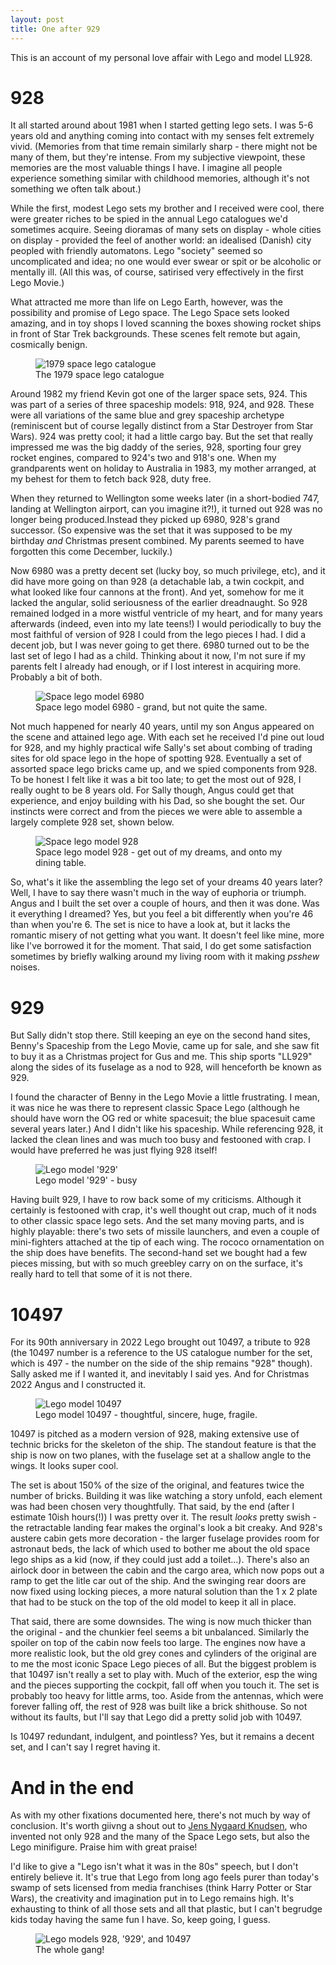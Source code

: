 ```yaml
---
layout: post
title: One after 929
---
```


This is an account of my personal love affair with Lego and model LL928.

# 928

It all started around about 1981 when I started getting lego sets. I was 5-6 years old and anything coming into contact with my senses felt extremely vivid. (Memories from that time remain similarly sharp - there might not be many of them, but they're intense. From my subjective viewpoint, these memories are the most valuable things I have. I imagine all people experience something similar with childhood memories, although it's not something we often talk about.)

While the first, modest Lego sets my brother and I received were cool, there were greater riches to be spied in the annual Lego catalogues we'd sometimes acquire. Seeing dioramas of many sets on display - whole cities on display - provided the feel of another world: an idealised (Danish) city peopled with friendly automatons. Lego "society" seemed so uncomplicated and idea; no one would ever swear or spit or be alcoholic or mentally ill. (All this was, of course, satirised very effectively in the first Lego Movie.)

What attracted me more than life on Lego Earth, however, was the possibility and promise of Lego space. The Lego Space sets looked amazing, and in toy shops I loved scanning the boxes showing rocket ships in front of Star Trek backgrounds. These scenes felt remote but again, cosmically benign.

<figure>
    <img src="/assets/lego/Classic_Space_1979-560x272.jpg" alt="1979 space lego catalogue" title="1979 space lego catalogue">
    <figcaption>The 1979 space lego catalogue</figcaption>
</figure>

Around 1982 my friend Kevin got one of the larger space sets, 924. This was part of a series of three spaceship models: 918, 924, and 928. These were all variations of the same blue and grey spaceship archetype (reminiscent but of course legally distinct from a Star Destroyer from Star Wars). 924 was pretty cool; it had a little cargo bay. But the set that really impressed me was the big daddy of the series, 928, sporting four grey rocket engines, compared to 924's two and 918's one. When my grandparents went on holiday to Australia in 1983, my mother arranged, at my behest for them to fetch back 928, duty free.

When they returned to Wellington some weeks later (in a short-bodied 747, landing at Wellington airport, can you imagine it?!), it turned out 928 was no longer being produced.Instead they picked up 6980, 928's grand successor. (So expensive was the set that it was supposed to be my birthday _and_ Christmas present combined. My parents seemed to have forgotten this come December, luckily.)

Now 6980 was a pretty decent set (lucky boy, so much privilege, etc), and it did have more going on than 928 (a detachable lab, a twin cockpit, and what looked like four cannons at the front). And yet, somehow for me it lacked the angular, solid seriousness of the earlier dreadnaught. So 928 remained lodged in a more wistful ventricle of my heart, and for many years afterwards (indeed, even into my late teens!) I would periodically to buy the most faithful of version of 928 I could from the lego pieces I had. I did a decent job, but I was never going to get there. 6980 turned out to be the last set of lego I had as a child. Thinking about it now, I'm not sure if my parents felt I already had enough, or if I lost interest in acquiring more. Probably a bit of both.

<figure>
    <img src="/assets/lego/6980.jpg" alt="Space lego model 6980" title="Space lego model 6980">
    <figcaption>Space lego model 6980 - grand, but not quite the same.</figcaption>
</figure>

Not much happened for nearly 40 years, until my son Angus appeared on the scene and attained lego age. With each set he received I'd pine out loud for 928, and my highly practical wife Sally's set about combing of trading sites for old space lego in the hope of spotting 928. Eventually a set of assorted space lego bricks came up, and we spied components from 928. To be honest I felt like it was a bit too late; to get the most out of 928, I really ought to be 8 years old. For Sally though, Angus could get that experience, and enjoy building with his Dad, so she bought the set. Our instincts were correct and from the pieces we were able to assemble a largely complete 928 set, shown below.

<figure>
    <img src="/assets/lego/928.jpg" alt="Space lego model 928" title="Space lego model 928">
    <figcaption>Space lego model 928 - get out of my dreams, and onto my dining table.</figcaption>
</figure>

So, what's it like the assembling the lego set of your dreams 40 years later? Well, I have to say there wasn't much in the way of euphoria or triumph. Angus and I built the set over a couple of hours, and then it was done. Was it everything I dreamed? Yes, but you feel a bit differently when you're 46 than when you're 6. The set is nice to have a look at, but it lacks the romantic misery of not getting what you want. It doesn't feel like mine, more like I've borrowed it for the moment. That said, I do get some satisfaction sometimes by briefly walking around my living room with it making _psshew_ noises.

# 929

But Sally didn't stop there. Still keeping an eye on the second hand sites, Benny's Spaceship from the Lego Movie, came up for sale, and she saw fit to buy it as a Christmas project for Gus and me. This ship sports "LL929" along the sides of its fuselage as a nod to 928, will henceforth be known as 929.

I found the character of Benny in the Lego Movie a little frustrating. I mean, it was nice he was there to represent classic Space Lego (although he should have worn the OG red or white spacesuit; the blue spacesuit came several years later.) And I didn't like his spaceship. While referencing 928, it lacked the clean lines and was much too busy and festooned with crap. I would have preferred he was just flying 928 itself!

<figure>
    <img src="/assets/lego/929.jpg" alt="Lego model '929'" title="Lego model '929'">
    <figcaption>Lego model '929' - busy</figcaption>
</figure>

Having built 929, I have to row back some of my criticisms. Although it certainly is festooned with crap, it's well thought out crap, much of it nods to other classic space lego sets. And the set many moving parts, and is highly playable: there's two sets of missile launchers, and even a couple of mini-fighters attached at the tip of each wing. The rococo ornamentation on the ship does have benefits. The second-hand set we bought had a few pieces missing, but with so much greebley carry on on the surface, it's really hard to tell that some of it is not there.

# 10497

For its 90th anniversary in 2022 Lego brought out 10497, a tribute to 928 (the 10497 number is a reference to the US catalogue number for the set, which is 497 - the number on the side of the ship remains "928" though). Sally asked me if I wanted it, and inevitably I said yes. And for Christmas 2022 Angus and I constructed it.

<figure>
    <img src="/assets/lego/10497.jpg" alt="Lego model 10497" title="Lego model 10497">
    <figcaption>Lego model 10497 - thoughtful, sincere, huge, fragile.</figcaption>
</figure>

10497 is pitched as a modern version of 928, making extensive use of technic bricks for the skeleton of the ship. The standout feature is that the ship is now on two planes, with the fuselage set at a shallow angle to the wings. It looks super cool.

The set is about 150% of the size of the original, and features twice the number of bricks. Building it was like watching a story unfold, each element was had been chosen very thoughtfully. That said, by the end (after I estimate 10ish hours(!)) I was pretty over it. The result _looks_ pretty swish - the retractable landing fear makes the orginal's look a bit creaky. And 928's austere cabin gets more decoration - the larger fuselage provides room for astronaut beds, the lack of which used to bother me about the old space lego ships as a kid (now, if they could just add a toilet...). There's also an airlock door in between the cabin and the cargo area, which now pops out a ramp to get the litle car out of the ship. And the swinging rear doors are now fixed using locking pieces, a more natural solution than the 1 x 2 plate that had to be stuck on the top of the old model to keep it all in place.

That said, there are some downsides. The wing is now much thicker than the original - and the chunkier feel seems a bit unbalanced. Similarly the spoiler on top of the cabin now feels too large. The engines now have a more realistic look, but the old grey cones and cylinders of the original are to me the most iconic Space Lego pieces of all. But the biggest problem is that 10497 isn't really a set to play with. Much of the exterior, esp the wing and the pieces supporting the cockpit, fall off when you touch it. The set is probably too heavy for little arms, too. Aside from the antennas, which were forever falling off, the rest of 928 was built like a brick shithouse. So not without its faults, but I'll say that Lego did a pretty solid job with 10497.

Is 10497 redundant, indulgent, and pointless? Yes, but it remains a decent set, and I can't say I regret having it.


# And in the end

As with my other fixations documented here, there's not much by way of conclusion. It's worth giivng a shout out to [Jens Nygaard Knudsen](http://thebrickblogger.com/2020/02/in-memory-of-lego-designer-jens-nygaard-knudsen/), who invented not only 928 and the many of the Space Lego sets, but also the Lego minifigure. Praise him with great praise!

I'd like to give a "Lego isn't what it was in the 80s" speech, but I don't entirely believe it. It's true that Lego from long ago feels purer than today's swamp of sets licensed from media franchises (think Harry Potter or Star Wars), the creativity and imagination put in to Lego remains high. It's exhausting to think of all those sets and all that plastic, but I can't begrudge kids today having the same fun I have. So, keep going, I guess.

<figure>
    <img src="/assets/lego/all.jpg" alt="Lego models 928, '929', and 10497" title="The whole gang">
    <figcaption>The whole gang!</figcaption>
</figure>
